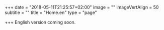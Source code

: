 +++
date = "2018-05-11T21:25:57+02:00"
image = ""
imageVertAlign = 50
subtitle = ""
title = "Home.en"
type = "page"

+++
English version coming soon.